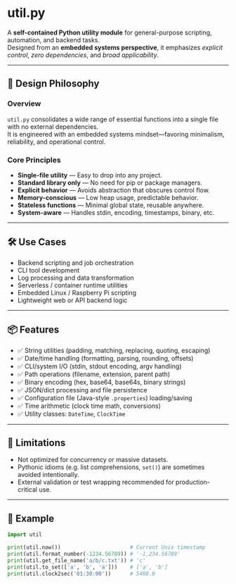 # util.py

A **self-contained Python utility module** for general-purpose scripting, automation, and backend tasks.  
Designed from an **embedded systems perspective**, it emphasizes *explicit control*, *zero dependencies*, and *broad applicability*.

---

## 🧭 Design Philosophy

### Overview

`util.py` consolidates a wide range of essential functions into a single file with no external dependencies.  
It is engineered with an embedded systems mindset—favoring minimalism, reliability, and operational control.

### Core Principles

- **Single-file utility** — Easy to drop into any project.
- **Standard library only** — No need for pip or package managers.
- **Explicit behavior** — Avoids abstraction that obscures control flow.
- **Memory-conscious** — Low heap usage, predictable behavior.
- **Stateless functions** — Minimal global state, reusable anywhere.
- **System-aware** — Handles stdin, encoding, timestamps, binary, etc.

---

## 🛠 Use Cases

- Backend scripting and job orchestration
- CLI tool development
- Log processing and data transformation
- Serverless / container runtime utilities
- Embedded Linux / Raspberry Pi scripting
- Lightweight web or API backend logic

---

## 📦 Features

- ✅ String utilities (padding, matching, replacing, quoting, escaping)
- ✅ Date/time handling (formatting, parsing, rounding, offsets)
- ✅ CLI/system I/O (stdin, stdout encoding, argv handling)
- ✅ Path operations (filename, extension, parent path)
- ✅ Binary encoding (hex, base64, base64s, binary strings)
- ✅ JSON/dict processing and file persistence
- ✅ Configuration file (Java-style `.properties`) loading/saving
- ✅ Time arithmetic (clock time math, conversions)
- ✅ Utility classes: `DateTime`, `ClockTime`

---

## 🚫 Limitations

- Not optimized for concurrency or massive datasets.
- Pythonic idioms (e.g. list comprehensions, `set()`) are sometimes avoided intentionally.
- External validation or test wrapping recommended for production-critical use.

---

## 🧪 Example

```python
import util

print(util.now())                      # Current Unix timestamp
print(util.format_number(-1234.56789)) # '-1,234.56789'
print(util.get_file_name('a/b/c.txt')) # 'c'
print(util.to_set(['a', 'b', 'a']))    # ['a', 'b']
print(util.clock2sec('01:30:00'))      # 5400.0
